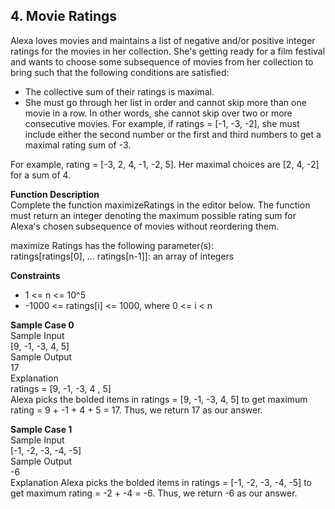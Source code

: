 ## 4. Movie Ratings

Alexa loves movies and maintains a list of negative and/or positive integer ratings for the movies in her collection.
She's getting ready for a film festival and wants to choose some subsequence of movies from her collection to bring such that the following conditions are satisfied:
- The collective sum of their ratings is maximal.
- She must go through her list in order and cannot skip more than one movie in a row. In other words, she cannot skip over two or more consecutive movies. 
For example, if ratings = [-1, -3, -2], she must include either the second number or the first and third numbers to get a maximal rating sum of -3.

For example, rating = [-3, 2, 4, -1, -2, 5]. Her maximal choices are [2, 4, -2] for a sum of 4.  

**Function Description**  
Complete the function maximizeRatings in the editor below. 
The function must return an integer denoting the maximum possible rating sum for Alexa's chosen subsequence of movies without reordering them.  

maximize Ratings has the following parameter(s):  
ratings[ratings[0], ... ratings[n-1]]: an array of integers  

**Constraints**  
- 1 <= n <= 10^5
- -1000 <= ratings[i] <= 1000, where 0 <= i < n

**Sample Case 0**  
Sample Input  
[9, -1, -3, 4, 5]  
Sample Output  
17  
Explanation  
ratings = [9, -1, -3, 4 , 5]  
Alexa picks the bolded items in ratings = [9, -1, -3, 4, 5] to get maximum rating = 9 + -1 + 4 + 5 = 17.
Thus, we return 17 as our answer.  

**Sample Case 1**  
Sample Input  
[-1, -2, -3, -4, -5]  
Sample Output  
-6  
Explanation
Alexa picks the bolded items in ratings = [-1, -2, -3, -4, -5] to get maximum rating = -2 + -4 = -6.
Thus, we return -6 as our answer.  








